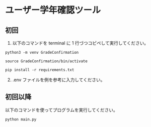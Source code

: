 # ユーザー学年確認ツール

## 初回

1. 以下のコマンドを terminal に 1 行づつコピペして実行してください。

```
python3 -m venv GradeConfirmation

source GradeConfirmation/bin/activate

pip install -r requirements.txt
```

2. .env ファイルを例を参考に入力してください。

## 初回以降

以下のコマンドを使ってプログラムを実行してください。

```
python main.py
```

